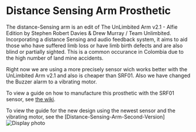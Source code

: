 # Distance Sensing Arm Prosthetic
The distance-Sensing arm is an edit of The UnLimbited Arm v2.1 - Alfie Edition by Stephen Robert Davies & Drew Murray / Team Unlimbited. Incorporating a distance Sensing and audio feedback system, it aims to aid those who have suffered limb loss or have limb birth defects and are also blind or partially sighted. This is a common occurance in Colombia due to the high number of land mine accidents.

Right now we are using a more precisely sensor wich works better with the UnLimbited Arm v2.1 and also is cheaper than SRF01. Also we have changed the Buzzer alarm to a vibrating motor.

To view a guide on how to manufacture this prosthetic with the SRF01 sensor, see [the wiki](https://github.com/enable-medellin/Distance-Sensing-Arm-Prosthetic-Prototype/wiki/MK1-Prototype).

To view the guide for the new design using the newest sensor and the vibrating motor, see the [Distance-Sensing-Arm-Second-Version]
![Display photo ](https://github.com/enable-medellin/Distance-Sensing-Arm-Prosthetic-Prototype/blob/master/wiki_images/8AA4E076-EF3A-4C2A-95B5-CDBC6AFDECA1.jpeg)
